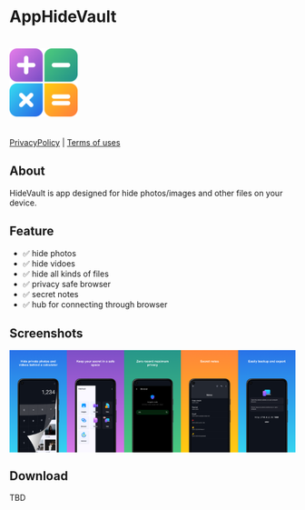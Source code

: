 # AppHideVault

<img src="assets/logo.png" style="width:120px; padding: 20px 0;" />

[PrivacyPolicy]('pp.html')  |  [Terms of uses]('terms.html')

## About

HideVault is app designed for hide photos/images and other files on your device.

## Feature

- ✅ hide photos
- ✅ hide vidoes
- ✅ hide all kinds of files
- ✅ privacy safe browser
- ✅ secret notes
- ✅ hub for connecting through browser

## Screenshots

<div style="display:flex; width:100%; ">
<img src="assets/v1.png" style="width:20%; height:auto;" />
<img src="assets/v2.png" style="width:20%; height:auto;" />
<img src="assets/v3.png" style="width:20%; height:auto;" />
<img src="assets/v4.png" style="width:20%; height:auto;" />
<img src="assets/v5.png" style="width:20%; height:auto;" />
</div>

## Download

TBD
